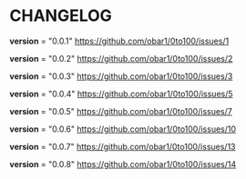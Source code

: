 # CHANGELOG

__version__ = "0.0.1"
https://github.com/obar1/0to100/issues/1

__version__ = "0.0.2"
https://github.com/obar1/0to100/issues/2

__version__ = "0.0.3"
https://github.com/obar1/0to100/issues/3

__version__ = "0.0.4"
https://github.com/obar1/0to100/issues/5

__version__ = "0.0.5"
https://github.com/obar1/0to100/issues/7

__version__ = "0.0.6"
https://github.com/obar1/0to100/issues/10

__version__ = "0.0.7"
https://github.com/obar1/0to100/issues/13

__version__ = "0.0.8"
https://github.com/obar1/0to100/issues/14
